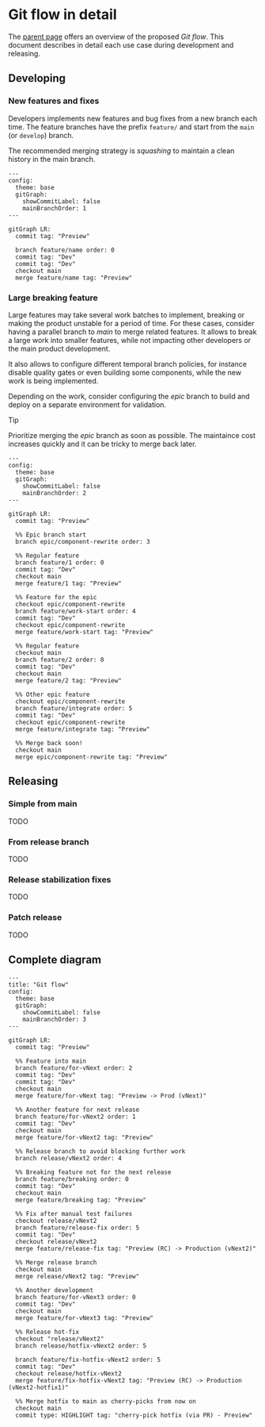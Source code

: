 # Git flow in detail

The [parent page](./gitflow.md) offers an overview of the proposed _Git flow_.
This document describes in detail each use case during development and
releasing.

## Developing

### New features and fixes

Developers implements new features and bug fixes from a new branch each time.
The feature branches have the prefix `feature/` and start from the `main` (or
`develop`) branch.

The recommended merging strategy is _squashing_ to maintain a clean history in
the main branch.

```mermaid
---
config:
  theme: base
  gitGraph:
    showCommitLabel: false
    mainBranchOrder: 1
---

gitGraph LR:
  commit tag: "Preview"

  branch feature/name order: 0
  commit tag: "Dev"
  commit tag: "Dev"
  checkout main
  merge feature/name tag: "Preview"
```

### Large breaking feature

Large features may take several work batches to implement, breaking or making
the product unstable for a period of time. For these cases, consider having a
parallel branch to _main_ to merge related features. It allows to break a large
work into smaller features, while not impacting other developers or the main
product development.

It also allows to configure different temporal branch policies, for instance
disable quality gates or even building some components, while the new work is
being implemented.

Depending on the work, consider configuring the _epic_ branch to build and
deploy on a separate environment for validation.

> [!TIP]  
> Prioritize merging the _epic_ branch as soon as possible. The maintaince cost
> increases quickly and it can be tricky to merge back later.

```mermaid
---
config:
  theme: base
  gitGraph:
    showCommitLabel: false
    mainBranchOrder: 2
---

gitGraph LR:
  commit tag: "Preview"

  %% Epic branch start
  branch epic/component-rewrite order: 3

  %% Regular feature
  branch feature/1 order: 0
  commit tag: "Dev"
  checkout main
  merge feature/1 tag: "Preview"

  %% Feature for the epic
  checkout epic/component-rewrite
  branch feature/work-start order: 4
  commit tag: "Dev"
  checkout epic/component-rewrite
  merge feature/work-start tag: "Preview"

  %% Regular feature
  checkout main
  branch feature/2 order: 0
  commit tag: "Dev"
  checkout main
  merge feature/2 tag: "Preview"

  %% Other epic feature
  checkout epic/component-rewrite
  branch feature/integrate order: 5
  commit tag: "Dev"
  checkout epic/component-rewrite
  merge feature/integrate tag: "Preview"

  %% Merge back soon!
  checkout main
  merge epic/component-rewrite tag: "Preview"
```

## Releasing

### Simple from main

TODO

### From release branch

TODO

### Release stabilization fixes

TODO

### Patch release

TODO

## Complete diagram

```mermaid
---
title: "Git flow"
config:
  theme: base
  gitGraph:
    showCommitLabel: false
    mainBranchOrder: 3
---

gitGraph LR:
  commit tag: "Preview"

  %% Feature into main
  branch feature/for-vNext order: 2
  commit tag: "Dev"
  commit tag: "Dev"
  checkout main
  merge feature/for-vNext tag: "Preview -> Prod (vNext)"

  %% Another feature for next release
  branch feature/for-vNext2 order: 1
  commit tag: "Dev"
  checkout main
  merge feature/for-vNext2 tag: "Preview"

  %% Release branch to avoid blocking further work
  branch release/vNext2 order: 4

  %% Breaking feature not for the next release
  branch feature/breaking order: 0
  commit tag: "Dev"
  checkout main
  merge feature/breaking tag: "Preview"

  %% Fix after manual test failures
  checkout release/vNext2
  branch feature/release-fix order: 5
  commit tag: "Dev"
  checkout release/vNext2
  merge feature/release-fix tag: "Preview (RC) -> Production (vNext2)"

  %% Merge release branch
  checkout main
  merge release/vNext2 tag: "Preview"

  %% Another development
  branch feature/for-vNext3 order: 0
  commit tag: "Dev"
  checkout main
  merge feature/for-vNext3 tag: "Preview"

  %% Release hot-fix
  checkout "release/vNext2"
  branch release/hotfix-vNext2 order: 5

  branch feature/fix-hotfix-vNext2 order: 5
  commit tag: "Dev"
  checkout release/hotfix-vNext2
  merge feature/fix-hotfix-vNext2 tag: "Preview (RC) -> Production (vNext2-hotfix1)"

  %% Merge hotfix to main as cherry-picks from now on
  checkout main
  commit type: HIGHLIGHT tag: "cherry-pick hotfix (via PR) - Preview"
```
